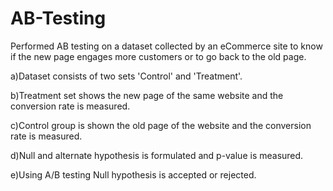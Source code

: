 # AB-Testing
Performed AB testing on a dataset collected by an eCommerce site to know if the new page engages more customers or to go back to the old page. 

a)Dataset consists of two sets 'Control' and 'Treatment'.  

b)Treatment set shows the new page of the same website and the conversion rate is measured. 

c)Control group is shown the old page of the website and the conversion rate is measured.

d)Null and alternate hypothesis is formulated and p-value is measured.

e)Using A/B testing Null hypothesis is accepted or rejected. 

